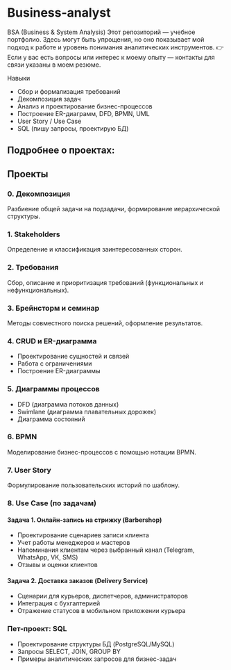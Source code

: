 # Business-analyst
BSA (Business &amp; System Analysis) Этот репозиторий — учебное портфолио. Здесь могут быть упрощения, но оно показывает мой подход к работе и уровень понимания аналитических инструментов.    👉 Если у вас есть вопросы или интерес к моему опыту — контакты для связи указаны в моем резюме.

Навыки
- Сбор и формализация требований  
- Декомпозиция задач  
- Анализ и проектирование бизнес-процессов  
- Построение ER-диаграмм, DFD, BPMN, UML  
- User Story / Use Case  
- SQL (пишу запросы, проектирую БД)

Подробнее о проектах:
---

## Проекты

### 0. Декомпозиция  
Разбиение общей задачи на подзадачи, формирование иерархической структуры.  

### 1. Stakeholders  
Определение и классификация заинтересованных сторон.  

### 2. Требования  
Сбор, описание и приоритизация требований (функциональных и нефункциональных).  

### 3. Брейнсторм и семинар  
Методы совместного поиска решений, оформление результатов.  

### 4. CRUD и ER-диаграмма  
- Проектирование сущностей и связей  
- Работа с ограничениями  
- Построение ER-диаграммы  

### 5. Диаграммы процессов  
- DFD (диаграмма потоков данных)  
- Swimlane (диаграмма плавательных дорожек)  
- Диаграмма состояний  

### 6. BPMN  
Моделирование бизнес-процессов с помощью нотации BPMN.  

### 7. User Story  
Формулирование пользовательских историй по шаблону.  

### 8. Use Case (по задачам)  

#### Задача 1. Онлайн-запись на стрижку (Barbershop)  
- Проектирование сценариев записи клиента  
- Учет работы менеджеров и мастеров  
- Напоминания клиентам через выбранный канал (Telegram, WhatsApp, VK, SMS)  
- Отзывы и оценки клиентов  

#### Задача 2. Доставка заказов (Delivery Service)  
- Сценарии для курьеров, диспетчеров, администраторов  
- Интеграция с бухгалтерией  
- Отражение статусов в мобильном приложении курьера  

### Пет-проект: SQL  
- Проектирование структуры БД (PostgreSQL/MySQL)  
- Запросы SELECT, JOIN, GROUP BY  
- Примеры аналитических запросов для бизнес-задач  
